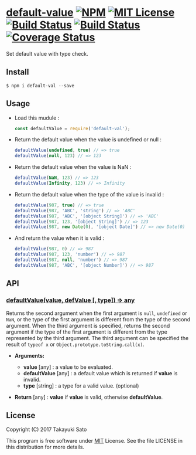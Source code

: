 [default-value][repo-url] [![NPM][npm-img]][npm-url] [![MIT License][mit-img]][mit-url] [![Build Status][travis-img]][travis-url] [![Build Status][appveyor-img]][appveyor-url] [![Coverage Status][coverage-img]][coverage-url]
===============

Set default value with type check.

Install
-------

```
$ npm i default-val --save
```

Usage
-----

* Load this mudule :

    ```js
    const defaultValue = require('default-val');
    ```

* Return the default value when the value is undefined or null :

    ```js
    defaultValue(undefined, true) // => true
    defaultValue(null, 123) // => 123
    ```

* Return the default value when the value is NaN :

    ```js
    defaultValue(NaN, 123) // => 123
    defaultValue(Infinity, 123) // => Infinity
    ```

* Return the default value when the type of the value is invalid :

    ```js
    defaultValue(987, true) // => true
    defaultValue(987, 'ABC', 'string') // => 'ABC'
    defaultValue(987, 'ABC', '[object String]') // => 'ABC'
    defaultValue(987, 123, '[object String]') // => 123
    defaultValue(987, new Date(0), '[object Date]') // => new Date(0)
    ```

* And return the value when it is valid :

    ```js
    defaultValue(987, 0) // => 987
    defaultValue(987, 123, 'number') // => 987
    defaultValue(987, null, 'number') // => 987
    defaultValue(987, 'ABC', '[object Number]') // => 987
    ```

API
---

### <u>defaultValue(value, defValue [, type]) => any</u>

Returns the second argument when the first argument is `null`, `undefined` or `NaN`, or the type of the first argument is different from the type of the second argument.
When the third argument is specified, returns the second argument if the type of the first argument is different from the type represented by the third argument.
The third argument can be specified the result of `typeof x` or `Object.prototype.toString.call(x)`.

* **Arguments:**

    * **value** [any] : a value to be evaluated.
    * **defaultValue** [any] : a default value which is returned if **value** is invalid.
    * **type** [string] : a type for a valid value. (optional)

* **Return** [any] : **value** if **value** is valid, otherwise **defaultValue**.

License
-------

Copyright (C) 2017 Takayuki Sato

This program is free software under [MIT][mit-url] License.
See the file LICENSE in this distribution for more details.

[repo-url]: https://github.com/sttk/default-value/
[npm-img]: https://img.shields.io/badge/npm-v0.1.4-blue.svg
[npm-url]: https://www.npmjs.org/package/default-val/
[mit-img]: https://img.shields.io/badge/license-MIT-green.svg
[mit-url]: https://opensource.org/license.MIT
[travis-img]: https://travis-ci.org/sttk/default-value.svg?branch=master
[travis-url]: https://travis-ci.org/sttk/default-value
[appveyor-img]: https://ci.appveyor.com/api/projects/status/github/sttk/default-value?branch=master&svg=true
[appveyor-url]: https://ci.appveyor.com/project/sttk/default-value
[coverage-img]: https://coveralls.io/repos/github/sttk/default-value/badge.svg?branch=master
[coverage-url]: https://coveralls.io/github/sttk/default-value?branch=master

